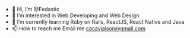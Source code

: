 - 👋 Hi, I’m @Fedastic
- 👀 I’m interested in Web Developing and Web Design
- 🌱 I’m currently learning Ruby on Rails, ReactJS, React Native and Java
- 📫 How to reach me Email me cacayjaison@gmail.com

<!---
Fedastic/Fedastic is a ✨ special ✨ repository because its `README.md` (this file) appears on your GitHub profile.
You can click the Preview link to take a look at your changes.
--->
